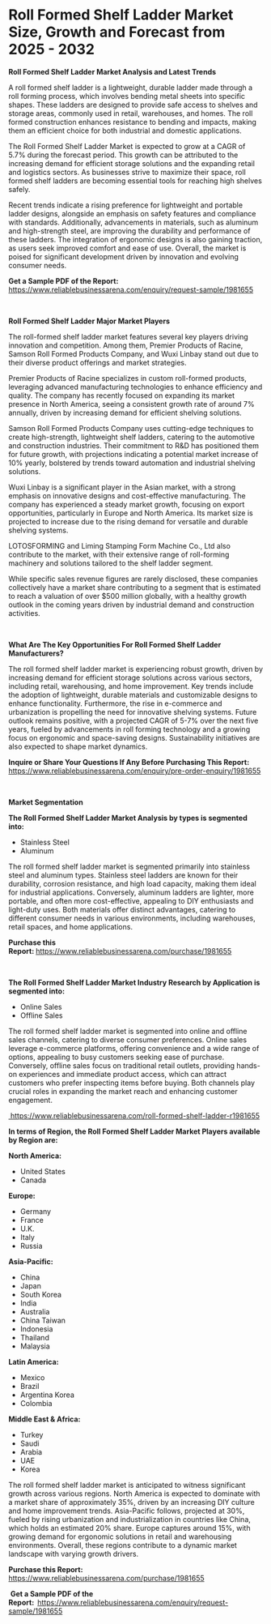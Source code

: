 <p><h1>Roll Formed Shelf Ladder Market Size, Growth and Forecast from 2025 - 2032</h1></p><p><strong>Roll Formed Shelf Ladder Market Analysis and Latest Trends</strong></p>
<p><p>A roll formed shelf ladder is a lightweight, durable ladder made through a roll forming process, which involves bending metal sheets into specific shapes. These ladders are designed to provide safe access to shelves and storage areas, commonly used in retail, warehouses, and homes. The roll formed construction enhances resistance to bending and impacts, making them an efficient choice for both industrial and domestic applications.</p><p>The Roll Formed Shelf Ladder Market is expected to grow at a CAGR of 5.7% during the forecast period. This growth can be attributed to the increasing demand for efficient storage solutions and the expanding retail and logistics sectors. As businesses strive to maximize their space, roll formed shelf ladders are becoming essential tools for reaching high shelves safely. </p><p>Recent trends indicate a rising preference for lightweight and portable ladder designs, alongside an emphasis on safety features and compliance with standards. Additionally, advancements in materials, such as aluminum and high-strength steel, are improving the durability and performance of these ladders. The integration of ergonomic designs is also gaining traction, as users seek improved comfort and ease of use. Overall, the market is poised for significant development driven by innovation and evolving consumer needs.</p></p>
<p><strong>Get a Sample PDF of the Report:&nbsp;</strong> <a href="https://www.reliablebusinessarena.com/enquiry/request-sample/1981655?utm_campaign=2133&utm_medium=2&utm_source=Github&utm_content=ia&utm_term=12042025&utm_id=roll-formed-shelf-ladder">https://www.reliablebusinessarena.com/enquiry/request-sample/1981655</a></p>
<p>&nbsp;</p>
<p><strong>Roll Formed Shelf Ladder Major Market Players</strong></p>
<p><p>The roll-formed shelf ladder market features several key players driving innovation and competition. Among them, Premier Products of Racine, Samson Roll Formed Products Company, and Wuxi Linbay stand out due to their diverse product offerings and market strategies.</p><p>Premier Products of Racine specializes in custom roll-formed products, leveraging advanced manufacturing technologies to enhance efficiency and quality. The company has recently focused on expanding its market presence in North America, seeing a consistent growth rate of around 7% annually, driven by increasing demand for efficient shelving solutions.</p><p>Samson Roll Formed Products Company uses cutting-edge techniques to create high-strength, lightweight shelf ladders, catering to the automotive and construction industries. Their commitment to R&D has positioned them for future growth, with projections indicating a potential market increase of 10% yearly, bolstered by trends toward automation and industrial shelving solutions.</p><p>Wuxi Linbay is a significant player in the Asian market, with a strong emphasis on innovative designs and cost-effective manufacturing. The company has experienced a steady market growth, focusing on export opportunities, particularly in Europe and North America. Its market size is projected to increase due to the rising demand for versatile and durable shelving systems.</p><p>LOTOSFORMING and Liming Stamping Form Machine Co., Ltd also contribute to the market, with their extensive range of roll-forming machinery and solutions tailored to the shelf ladder segment. </p><p>While specific sales revenue figures are rarely disclosed, these companies collectively have a market share contributing to a segment that is estimated to reach a valuation of over $500 million globally, with a healthy growth outlook in the coming years driven by industrial demand and construction activities.</p></p>
<p>&nbsp;</p>
<p><strong>What Are The Key Opportunities For Roll Formed Shelf Ladder Manufacturers?</strong></p>
<p><p>The roll formed shelf ladder market is experiencing robust growth, driven by increasing demand for efficient storage solutions across various sectors, including retail, warehousing, and home improvement. Key trends include the adoption of lightweight, durable materials and customizable designs to enhance functionality. Furthermore, the rise in e-commerce and urbanization is propelling the need for innovative shelving systems. Future outlook remains positive, with a projected CAGR of 5-7% over the next five years, fueled by advancements in roll forming technology and a growing focus on ergonomic and space-saving designs. Sustainability initiatives are also expected to shape market dynamics.</p></p>
<p><strong>Inquire or Share Your Questions If Any Before Purchasing This Report:</strong> <a href="https://www.reliablebusinessarena.com/enquiry/pre-order-enquiry/1981655?utm_campaign=2133&utm_medium=2&utm_source=Github&utm_content=ia&utm_term=12042025&utm_id=roll-formed-shelf-ladder">https://www.reliablebusinessarena.com/enquiry/pre-order-enquiry/1981655</a></p>
<p>&nbsp;</p>
<p><strong>Market Segmentation</strong></p>
<p><strong>The Roll Formed Shelf Ladder Market Analysis by types is segmented into:</strong></p>
<p><ul><li>Stainless Steel</li><li>Aluminum</li></ul></p>
<p><p>The roll formed shelf ladder market is segmented primarily into stainless steel and aluminum types. Stainless steel ladders are known for their durability, corrosion resistance, and high load capacity, making them ideal for industrial applications. Conversely, aluminum ladders are lighter, more portable, and often more cost-effective, appealing to DIY enthusiasts and light-duty uses. Both materials offer distinct advantages, catering to different consumer needs in various environments, including warehouses, retail spaces, and home applications.</p></p>
<p><strong>Purchase this Report:&nbsp;</strong><a href="https://www.reliablebusinessarena.com/purchase/1981655?utm_campaign=2133&utm_medium=2&utm_source=Github&utm_content=ia&utm_term=12042025&utm_id=roll-formed-shelf-ladder">https://www.reliablebusinessarena.com/purchase/1981655</a></p>
<p>&nbsp;</p>
<p><strong>The Roll Formed Shelf Ladder Market Industry Research by Application is segmented into:</strong></p>
<p><ul><li>Online Sales</li><li>Offline Sales</li></ul></p>
<p><p>The roll formed shelf ladder market is segmented into online and offline sales channels, catering to diverse consumer preferences. Online sales leverage e-commerce platforms, offering convenience and a wide range of options, appealing to busy customers seeking ease of purchase. Conversely, offline sales focus on traditional retail outlets, providing hands-on experiences and immediate product access, which can attract customers who prefer inspecting items before buying. Both channels play crucial roles in expanding the market reach and enhancing customer engagement.</p></p>
<p><a href="https://www.reliablebusinessarena.com/roll-formed-shelf-ladder-r1981655?utm_campaign=2133&utm_medium=2&utm_source=Github&utm_content=ia&utm_term=12042025&utm_id=roll-formed-shelf-ladder">&nbsp;https://www.reliablebusinessarena.com/roll-formed-shelf-ladder-r1981655</a></p>
<p><strong>In terms of Region, the Roll Formed Shelf Ladder Market Players available by Region are:</strong></p>
<p>
    <p> <strong> North America: </strong>
        <ul>
            <li>United States</li>
            <li>Canada</li>
        </ul>
        </p> 
    <p> <strong> Europe: </strong>
        <ul>
            <li>Germany</li>
            <li>France</li>
            <li>U.K.</li>
            <li>Italy</li>
            <li>Russia</li>
        </ul>
        </p> 
    <p> <strong> Asia-Pacific: </strong>
        <ul>
            <li>China</li>
            <li>Japan</li>
            <li>South Korea</li>
            <li>India</li>
            <li>Australia</li>
            <li>China Taiwan</li>
            <li>Indonesia</li>
            <li>Thailand</li>
            <li>Malaysia</li>
        </ul>
        </p> 
    <p> <strong> Latin America: </strong>
        <ul>
            <li>Mexico</li>
            <li>Brazil</li>
            <li>Argentina Korea</li>
            <li>Colombia</li>
        </ul>
        </p> 
    <p> <strong> Middle East & Africa: </strong>
        <ul>
            <li>Turkey</li>
            <li>Saudi</li>
            <li>Arabia</li>
            <li>UAE</li>
            <li>Korea</li>
        </ul>
    </p>
    </p>
<p><p>The roll formed shelf ladder market is anticipated to witness significant growth across various regions. North America is expected to dominate with a market share of approximately 35%, driven by an increasing DIY culture and home improvement trends. Asia-Pacific follows, projected at 30%, fueled by rising urbanization and industrialization in countries like China, which holds an estimated 20% share. Europe captures around 15%, with growing demand for ergonomic solutions in retail and warehousing environments. Overall, these regions contribute to a dynamic market landscape with varying growth drivers.</p></p>
<p><strong>Purchase this Report: </strong><a href="https://www.reliablebusinessarena.com/purchase/1981655?utm_campaign=2133&utm_medium=2&utm_source=Github&utm_content=ia&utm_term=12042025&utm_id=roll-formed-shelf-ladder">https://www.reliablebusinessarena.com/purchase/1981655</a></p>
<p>&nbsp;<strong>Get a Sample PDF of the Report:&nbsp;&nbsp;</strong><a href="https://www.reliablebusinessarena.com/enquiry/request-sample/1981655?utm_campaign=2133&utm_medium=2&utm_source=Github&utm_content=ia&utm_term=12042025&utm_id=roll-formed-shelf-ladder">https://www.reliablebusinessarena.com/enquiry/request-sample/1981655</a></p>
<p><strong></strong></p>
<p><p></p><p></p><p></p></p>